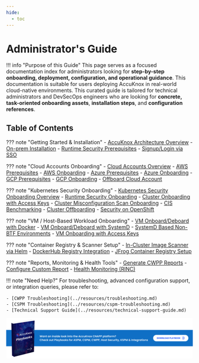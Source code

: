 ```yaml
---
hide:
  - toc
---
```


# Administrator's Guide

!!! info "Purpose of this Guide"
    This page serves as a focused documentation index for administrators looking for **step-by-step onboarding, deployment, configuration, and operational guidance**. This documentation is suitable for users deploying AccuKnox in real-world cloud-native environments. This curated guide is tailored for technical administrators and DevSecOps engineers who are looking for **concrete, task-oriented onboarding assets**, **installation steps**, and **configuration references**.


## Table of Contents

??? note "Getting Started & Installation"
    - [AccuKnox Architecture Overview](../getting-started/accuknox-arch.md)
    - [On-prem Installation](../getting-started/on-prem-installation-guide.md)
    - [Runtime Security Prerequisites](../getting-started/cwpp-prereq.md)
    - [Signup/Login via SSO](../how-to/sso.md)

??? note "Cloud Accounts Onboarding"
    - [Cloud Accounts Overview](../how-to/high-level-onboarding.md)
    - [AWS Prerequisites](../how-to/cspm-prereq-aws.md)
    - [AWS Onboarding](../how-to/aws-onboarding.md)
    - [Azure Prerequisites](../how-to/cspm-prereq-azure.md)
    - [Azure Onboarding](../how-to/azure-onboarding.md)
    - [GCP Prerequisites](../how-to/cspm-prereq-gcp.md)
    - [GCP Onboarding](../how-to/gcp-onboarding.md)
    - [Offboard Cloud Account](../how-to/cloud-offboarding.md)

??? note "Kubernetes Security Onboarding"
    - [Kubernetes Security Onboarding Overview](../how-to/k8s-security-onboarding.md)
    - [Runtime Security Onboarding](../how-to/cluster-onboarding.md)
    - [Cluster Onboarding with Access Keys](../how-to/cluster-onboarding-access-keys.md)
    - [Cluster Misconfiguration Scan Onboarding](../how-to/cluster-misconfig-scan-onboarding.md)
    - [CIS Benchmarking](../how-to/cis-benchmarking.md)
    - [Cluster Offboarding](../how-to/cluster-offboarding.md)
    - [Security on OpenShift](../getting-started/security-on-openshift.md)

??? note "VM / Host-Based Workload Onboarding"
    - [VM Onboard/Deboard with Docker](../how-to/vm-onboard-deboard-docker.md)
    - [VM Onboard/Deboard with SystemD](../how-to/vm-onboard-deboard-systemd.md)
    - [SystemD Based Non-BTF Environments](../how-to/systemd-nonbtf.md)
    - [VM Onboarding with Access Keys](../how-to/vm-onboard-access-keys.md)

??? note "Container Registry & Scanner Setup"
    - [In-Cluster Image Scanner via Helm](../how-to/in-cluster-image-scan-helm.md)
    - [DockerHub Registry Integration](../how-to/dockerhub.md)
    - [JFrog Container Registry Setup](../how-to/jfrog-container.md)

??? note "Reports, Monitoring & Health Tools"
    - [Generate CWPP Reports](../how-to/cwpp-reports-generation.md)
    - [Configure Custom Report](../how-to/custom-reports.md)
    - [Health Monitoring (RINC)](../how-to/RINC.md)

!!! note "Need Help?"
    For troubleshooting, advanced configuration support, or integration queries, please refer to:

    - [CWPP Troubleshooting](../resources/troubleshooting.md)
    - [CSPM Troubleshooting](../resources/cspm-troubleshooting.md)
    - [Technical Support Guide](../resources/technical-support-guide.md)

[![AccuKnox Playbook](./icons/playbook.png)](/how-to/playbook-overview/)
